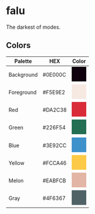 # falu
 The darkest of modes.

## Colors
| Palette      | HEX     | Color                       |
| ------------ | ------- | --------------------------- |
| Background   | #0E000C | ![Colored box][background]  |
| Foreground   | #F5E9E2 | ![Colored box][foreground]  |
| Red          | #DA2C38 | ![Colored box][red]         |
| Green        | #226F54 | ![Colored box][green]       |
| Blue         | #3E92CC | ![Colored box][blue]        |
| Yellow       | #FCCA46 | ![Colored box][yellow]      |
| Melon        | #EABFCB | ![Colored box][melon]       |
| Gray         | #4F6367 | ![Colored box][gray]        |

[background]:img/background.png
[foreground]:img/foreground.png
[red]:img/red.png
[green]:img/green.png
[blue]:img/blue.png
[yellow]:img/yellow.png
[melon]:img/melon.png
[gray]:img/gray.png
